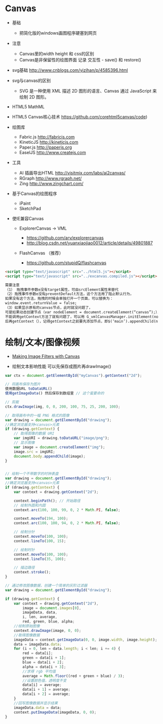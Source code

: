 # Canvas

- 基础

  - 把简化版的windows画图程序硬塞到网页

- 注意

  - Canvas里的width height 和 css的区别
  - Canvas是非保留性的绘图界面 记录 交互性 - save() 和 restore()

- svg基础 <http://www.cnblogs.com/yizihan/p/4585396.html>

- svg与canvas的区别

  - SVG 是一种使用 XML 描述 2D 图形的语言、Canvas 通过 JavaScript 来绘制 2D 图形。

- HTML5 MathML

- HTML5 Canvas核心技术 <https://github.com/corehtml5canvas/code>)

- 绘图库

  - Fabric.js <http://fabricjs.com>
  - KineticJS <http://kineticjs.com>
  - Paper.js <http://paperjs.org>
  - EaselJS <http://www.createjs.com>

- 工具

  - AI 插画导出HTML <http://visitmix.com/labs/ai2canvas/>
  - RGraph <http://www.rgraph.net/>
  - Zing <http://www.zingchart.com/>

- 基于Canvas的绘图程序

  - iPaint
  - SketchPad

- 使IE兼容Canvas

  - ExplorerCanvas -> VML

    - <https://github.com/arv/explorercanvas>
    - <http://blog.csdn.net/yuanxiaojiao0012/article/details/49801887>

  - FlashCanvas （推荐）

    - <https://github.com/stupidQ/flashcanvas>

```html
<script type="text/javascript" src="../html5.js"></script>
<script type="text/javascript" src="../excanvas.compiled.js"></script>

需要注意
（1） 拖拽事件参数e没有target属性，可由srcElement属性来替代
（2）拖拽事件参数e没有preventDefault方法，这个方法用了阻止默认行为，
如果没有这个方法，拖拽的时候会单独打开一个页面，可以替换为：
window.event.returnValue = false;
（3）如果显示原有的canvas节点，此时就没问题了，
可是如果动态创建节点（var nodeElement = document.createElement(“canvas”);），
不能调用getContext方法了就有问题了，可以用 G_vmlCanvasManager.initElement(nodeElement)先初始化节点，
后再getContext（），记得getContext之前要先添加节点，即$(‘main’).appendChild(nodeElement);
```

# 绘制/文本/图像视频

- [Making Image Filters with Canvas](https://www.gitbook.com/book/luo0412/white/edit#)

- 绘制文本影响性能 可以先保存成图片再drawImage()

```javascript
var ctx = document.getElementById("myCanvas").getContext("2d");

// 将画布保存为图片
使用数据URL toDataURL()
使用getImageData() 然后保存到数组里 // 这个蛮要命的

// 剪裁
ctx.drawImage(img, 0, 0, 200, 100, 75, 25, 200, 100);

// 取得画布中的一幅 PNG 格式的图像
var drawing = document.getElementById("drawing");
//确定浏览器支持<canvas>元素
if (drawing.getContext) {
    // 取得图像的数据 URI
    var imgURI = drawing.toDataURL("image/png");
    // 显示图像
    var image = document.createElement("img");
    image.src = imgURI;
    document.body.appendChild(image);
}


// 绘制一个不带数字的时钟表盘
var drawing = document.getElementById("drawing");
//确定浏览器支持<canvas>元素
if (drawing.getContext) {
    var context = drawing.getContext("2d");

    context.beginPath(); // 开始路径
    // 绘制外圆和内圆
    context.arc(100, 100, 99, 0, 2 * Math.PI, false);

    context.moveTo(194, 100);
    context.arc(100, 100, 94, 0, 2 * Math.PI, false);

    // 绘制分针
    context.moveTo(100, 100);
    context.lineTo(100, 15);

    // 绘制时针
    context.moveTo(100, 100);
    context.lineTo(35, 100);

    // 描边路径
    context.stroke();
}

// 通过修改图像数据，创建一个简单的灰阶过滤器
var drawing = document.getElementById("drawing");

if (drawing.getContext) {
    var context = drawing.getContext("2d"),
        image = document.images[0],
        imageData, data,
        i, len, average,
        red, green, blue, alpha;
    //绘制原始图像
    context.drawImage(image, 0, 0);
    //取得图像数据
    imageData = context.getImageData(0, 0, image.width, image.height);
    data = imageData.data;
    for (i = 0, len = data.length; i < len; i += 4) {
        red = data[i];
        green = data[i + 1];
        blue = data[i + 2];
        alpha = data[i + 3];
        //求得 rgb 平均值
        average = Math.floor((red + green + blue) / 3);
        //设置颜色值，透明度不变
        data[i] = average;
        data[i + 1] = average;
        data[i + 2] = average;
    }
    //回写图像数据并显示结果
    imageData.data = data;
    context.putImageData(imageData, 0, 0);
}
```
